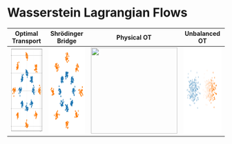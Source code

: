 # Wasserstein Lagrangian Flows

|Optimal Transport|Shrödinger Bridge|Physical OT|Unbalanced OT|
|:--:|:--:|:--:|:--:|
|<img src="https://github.com/necludov/wl-mechanics/blob/main/assets/gifs/ot.gif" width="200" height="200">|<img src="https://github.com/necludov/wl-mechanics/blob/main/assets/gifs/sb.gif" width="200" height="200">|<img src="https://github.com/necludov/wl-mechanics/blob/main/assets/gifs/phot.gif" width="200" height="200">|<img src="https://github.com/necludov/wl-mechanics/blob/main/assets/gifs/ubot.gif" width="200" height="200">|

